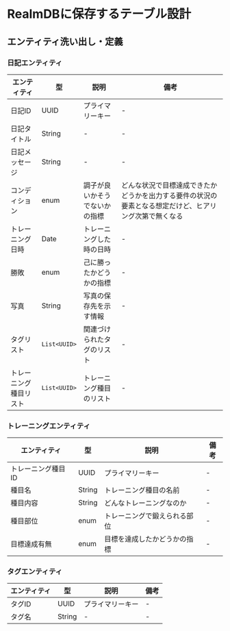 # RealmDBに保存するテーブル設計

## エンティティ洗い出し・定義

### 日記エンティティ
エンティティ | 型 | 説明	| 備考
--- | --- | --- | ---
日記ID | UUID | プライマリーキー	| -
日記タイトル | String | - | -
日記メッセージ | String	| -	| -
コンディション | enum | 調子が良いかそうでないかの指標 | どんな状況で目標達成できたかどうかを出力する要件の状況の要素となる想定だけど、ヒアリング次第で無くなる
トレーニング日時 | Date | トレーニングした時の日時 | -
勝敗 | enum | 己に勝ったかどうかの指標 | -
写真	| String | 写真の保存先を示す情報	| -
タグリスト | `List<UUID>`	| 関連づけられたタグのリスト	| -
トレーニング種目リスト | `List<UUID>` | トレーニング種目のリスト | -

### トレーニングエンティティ
エンティティ | 型 | 説明	| 備考
--- | --- | --- | ---
トレーニング種目ID	| UUID | プライマリーキー | -
種目名	| String | トレーニング種目の名前 | - | -
種目内容 | String | どんなトレーニングなのか	| - 
種目部位 | enum | トレーニングで鍛えられる部位 | -
目標達成有無 | enum | 目標を達成したかどうかの指標 | -

### タグエンティティ
エンティティ | 型 | 説明	| 備考
--- | --- | --- | ---
タグID | UUID | プライマリーキー | -	
タグ名 | String | - | -
